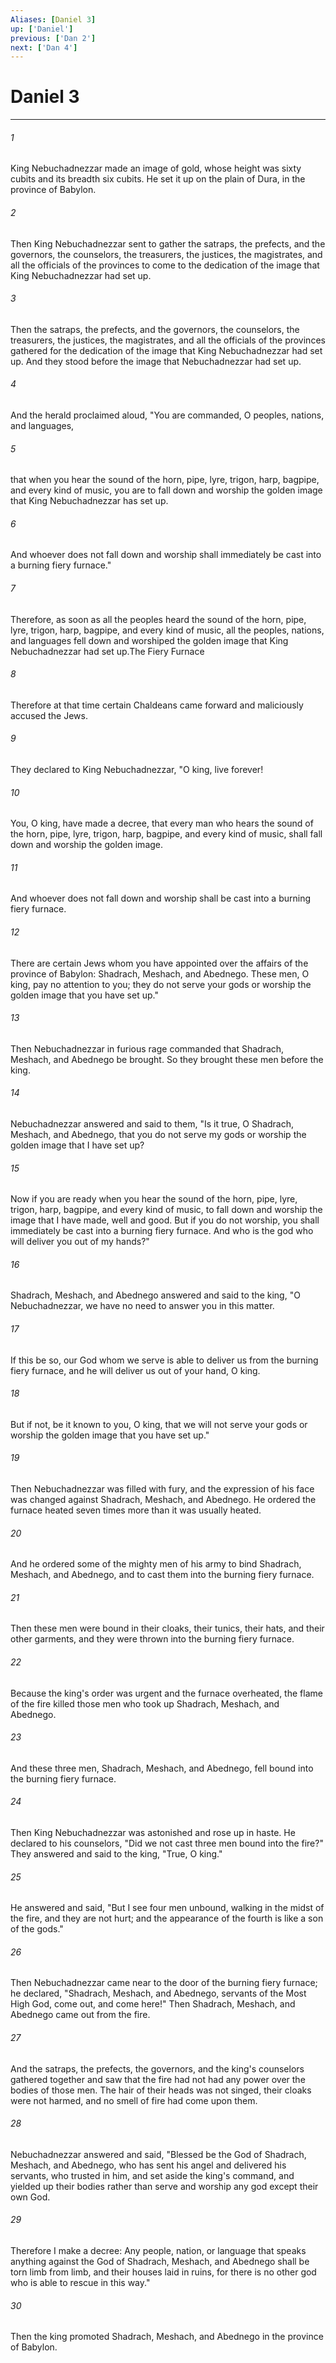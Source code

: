 ```yaml
---
Aliases: [Daniel 3]
up: ['Daniel']
previous: ['Dan 2']
next: ['Dan 4']
---
```

# Daniel 3
***



###### 1 
King Nebuchadnezzar made an image of gold, whose height was sixty cubits and its breadth six cubits. He set it up on the plain of Dura, in the province of Babylon. 

###### 2 
Then King Nebuchadnezzar sent to gather the satraps, the prefects, and the governors, the counselors, the treasurers, the justices, the magistrates, and all the officials of the provinces to come to the dedication of the image that King Nebuchadnezzar had set up. 

###### 3 
Then the satraps, the prefects, and the governors, the counselors, the treasurers, the justices, the magistrates, and all the officials of the provinces gathered for the dedication of the image that King Nebuchadnezzar had set up. And they stood before the image that Nebuchadnezzar had set up. 

###### 4 
And the herald proclaimed aloud, "You are commanded, O peoples, nations, and languages, 

###### 5 
that when you hear the sound of the horn, pipe, lyre, trigon, harp, bagpipe, and every kind of music, you are to fall down and worship the golden image that King Nebuchadnezzar has set up. 

###### 6 
And whoever does not fall down and worship shall immediately be cast into a burning fiery furnace." 

###### 7 
Therefore, as soon as all the peoples heard the sound of the horn, pipe, lyre, trigon, harp, bagpipe, and every kind of music, all the peoples, nations, and languages fell down and worshiped the golden image that King Nebuchadnezzar had set up.The Fiery Furnace 

###### 8 
Therefore at that time certain Chaldeans came forward and maliciously accused the Jews. 

###### 9 
They declared to King Nebuchadnezzar, "O king, live forever! 

###### 10 
You, O king, have made a decree, that every man who hears the sound of the horn, pipe, lyre, trigon, harp, bagpipe, and every kind of music, shall fall down and worship the golden image. 

###### 11 
And whoever does not fall down and worship shall be cast into a burning fiery furnace. 

###### 12 
There are certain Jews whom you have appointed over the affairs of the province of Babylon: Shadrach, Meshach, and Abednego. These men, O king, pay no attention to you; they do not serve your gods or worship the golden image that you have set up." 

###### 13 
Then Nebuchadnezzar in furious rage commanded that Shadrach, Meshach, and Abednego be brought. So they brought these men before the king. 

###### 14 
Nebuchadnezzar answered and said to them, "Is it true, O Shadrach, Meshach, and Abednego, that you do not serve my gods or worship the golden image that I have set up? 

###### 15 
Now if you are ready when you hear the sound of the horn, pipe, lyre, trigon, harp, bagpipe, and every kind of music, to fall down and worship the image that I have made, well and good. But if you do not worship, you shall immediately be cast into a burning fiery furnace. And who is the god who will deliver you out of my hands?" 

###### 16 
Shadrach, Meshach, and Abednego answered and said to the king, "O Nebuchadnezzar, we have no need to answer you in this matter. 

###### 17 
If this be so, our God whom we serve is able to deliver us from the burning fiery furnace, and he will deliver us out of your hand, O king. 

###### 18 
But if not, be it known to you, O king, that we will not serve your gods or worship the golden image that you have set up." 

###### 19 
Then Nebuchadnezzar was filled with fury, and the expression of his face was changed against Shadrach, Meshach, and Abednego. He ordered the furnace heated seven times more than it was usually heated. 

###### 20 
And he ordered some of the mighty men of his army to bind Shadrach, Meshach, and Abednego, and to cast them into the burning fiery furnace. 

###### 21 
Then these men were bound in their cloaks, their tunics, their hats, and their other garments, and they were thrown into the burning fiery furnace. 

###### 22 
Because the king's order was urgent and the furnace overheated, the flame of the fire killed those men who took up Shadrach, Meshach, and Abednego. 

###### 23 
And these three men, Shadrach, Meshach, and Abednego, fell bound into the burning fiery furnace. 

###### 24 
Then King Nebuchadnezzar was astonished and rose up in haste. He declared to his counselors, "Did we not cast three men bound into the fire?" They answered and said to the king, "True, O king." 

###### 25 
He answered and said, "But I see four men unbound, walking in the midst of the fire, and they are not hurt; and the appearance of the fourth is like a son of the gods." 

###### 26 
Then Nebuchadnezzar came near to the door of the burning fiery furnace; he declared, "Shadrach, Meshach, and Abednego, servants of the Most High God, come out, and come here!" Then Shadrach, Meshach, and Abednego came out from the fire. 

###### 27 
And the satraps, the prefects, the governors, and the king's counselors gathered together and saw that the fire had not had any power over the bodies of those men. The hair of their heads was not singed, their cloaks were not harmed, and no smell of fire had come upon them. 

###### 28 
Nebuchadnezzar answered and said, "Blessed be the God of Shadrach, Meshach, and Abednego, who has sent his angel and delivered his servants, who trusted in him, and set aside the king's command, and yielded up their bodies rather than serve and worship any god except their own God. 

###### 29 
Therefore I make a decree: Any people, nation, or language that speaks anything against the God of Shadrach, Meshach, and Abednego shall be torn limb from limb, and their houses laid in ruins, for there is no other god who is able to rescue in this way." 

###### 30 
Then the king promoted Shadrach, Meshach, and Abednego in the province of Babylon.
